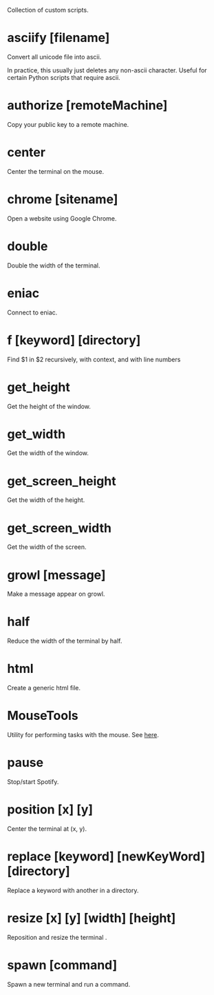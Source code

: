 
Collection of custom scripts. 

# asciify [filename]

Convert all unicode file into ascii.

In practice, this usually just deletes any non-ascii character. Useful for certain Python scripts that require ascii.

# authorize [remoteMachine]

Copy your public key to a remote machine.

# center

Center the terminal on the mouse.

# chrome [sitename]

Open a website using Google Chrome.

# double

Double the width of the terminal.

# eniac

Connect to eniac.

# f [keyword] [directory]

Find $1 in $2 recursively, with context, and with line numbers

# get_height

Get the height of the window.

# get_width

Get the width of the window.

# get_screen_height

Get the width of the height.

# get_screen_width

Get the width of the screen.

# growl [message]

Make a message appear on growl.

# half

Reduce the width of the terminal by half.

# html

Create a generic html file.

# MouseTools

Utility for performing tasks with the mouse. See [here](http://www.hamsoftengineering.com/codeSharing/MouseTools/MouseTools.html).

# pause

Stop/start Spotify.

# position [x] [y]

Center the terminal at (x, y).

# replace [keyword] [newKeyWord] [directory]

Replace a keyword with another in a directory.

# resize [x] [y] [width] [height]

Reposition and resize the terminal .

# spawn [command]

Spawn a new terminal and run a command.
